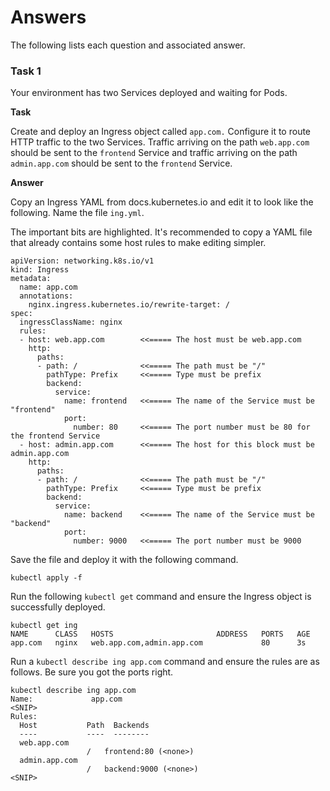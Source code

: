 # Answers

The following lists each question and associated answer.

### Task 1

Your environment has two Services deployed and waiting for Pods.

**Task**

Create and deploy an Ingress object called `app.com.` Configure it to route HTTP traffic to the two Services. Traffic arriving on the path `web.app.com` should be sent to the `frontend` Service and traffic arriving on the path `admin.app.com` should be sent to the `frontend` Service.

**Answer**

Copy an Ingress YAML from docs.kubernetes.io and edit it to look like the following. Name the file `ing.yml`.

The important bits are highlighted. It's recommended to copy a YAML file that already contains some host rules to make editing simpler.

```
apiVersion: networking.k8s.io/v1
kind: Ingress
metadata:
  name: app.com
  annotations:
    nginx.ingress.kubernetes.io/rewrite-target: /
spec:
  ingressClassName: nginx
  rules:
  - host: web.app.com        <<===== The host must be web.app.com
    http:
      paths:
      - path: /              <<===== The path must be "/"
        pathType: Prefix     <<===== Type must be prefix
        backend:
          service:
            name: frontend   <<===== The name of the Service must be "frontend"
            port:
              number: 80     <<===== The port number must be 80 for the frontend Service
  - host: admin.app.com      <<===== The host for this block must be admin.app.com
    http:
      paths:
      - path: /              <<===== The path must be "/"
        pathType: Prefix     <<===== Type must be prefix
        backend:
          service:
            name: backend    <<===== The name of the Service must be "backend"
            port:
              number: 9000   <<===== The port number must be 9000
```

Save the file and deploy it with the following command.

`kubectl apply -f `

Run the following `kubectl get` command and ensure the Ingress object is successfully deployed.

```
kubectl get ing
NAME      CLASS   HOSTS                       ADDRESS   PORTS   AGE
app.com   nginx   web.app.com,admin.app.com             80      3s
```

Run a `kubectl describe ing app.com` command and ensure the rules are as follows. Be sure you got the ports right.

```
kubectl describe ing app.com
Name:             app.com
<SNIP>
Rules:
  Host           Path  Backends
  ----           ----  --------
  web.app.com
                 /   frontend:80 (<none>)
  admin.app.com
                 /   backend:9000 (<none>)
<SNIP>
```
